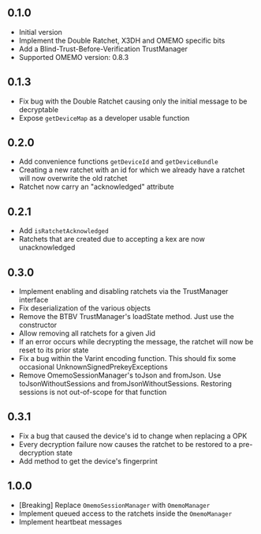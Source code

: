 ## 0.1.0

- Initial version
- Implement the Double Ratchet, X3DH and OMEMO specific bits
- Add a Blind-Trust-Before-Verification TrustManager
- Supported OMEMO version: 0.8.3

## 0.1.3

- Fix bug with the Double Ratchet causing only the initial message to be decryptable
- Expose `getDeviceMap` as a developer usable function

## 0.2.0

- Add convenience functions `getDeviceId` and `getDeviceBundle`
- Creating a new ratchet with an id for which we already have a ratchet will now overwrite the old ratchet
- Ratchet now carry an "acknowledged" attribute

## 0.2.1

- Add `isRatchetAcknowledged`
- Ratchets that are created due to accepting a kex are now unacknowledged

## 0.3.0

- Implement enabling and disabling ratchets via the TrustManager interface
- Fix deserialization of the various objects
- Remove the BTBV TrustManager's loadState method. Just use the constructor
- Allow removing all ratchets for a given Jid
- If an error occurs while decrypting the message, the ratchet will now be reset to its prior state
- Fix a bug within the Varint encoding function. This should fix some occasional UnknownSignedPrekeyExceptions
- Remove OmemoSessionManager's toJson and fromJson. Use toJsonWithoutSessions and fromJsonWithoutSessions. Restoring sessions is not out-of-scope for that function

## 0.3.1

- Fix a bug that caused the device's id to change when replacing a OPK
- Every decryption failure now causes the ratchet to be restored to a pre-decryption state
- Add method to get the device's fingerprint

## 1.0.0

- [Breaking] Replace `OmemoSessionManager` with `OmemoManager`
- Implement queued access to the ratchets inside the `OmemoManager`
- Implement heartbeat messages

